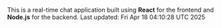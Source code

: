 This is a real-time chat application built using **React** for the frontend and **Node.js** for the backend.
Last updated: Fri Apr 18 04:10:28 UTC 2025
